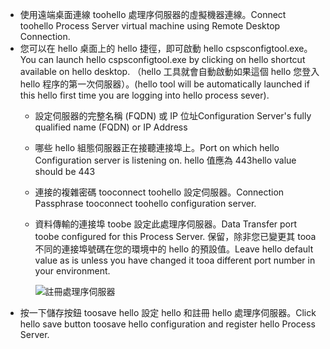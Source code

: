 * <span data-ttu-id="54daa-101">使用遠端桌面連線 toohello 處理序伺服器的虛擬機器連線。</span><span class="sxs-lookup"><span data-stu-id="54daa-101">Connect toohello Process Server virtual machine using Remote Desktop Connection.</span></span>
* <span data-ttu-id="54daa-102">您可以在 hello 桌面上的 hello 捷徑，即可啟動 hello cspsconfigtool.exe。</span><span class="sxs-lookup"><span data-stu-id="54daa-102">You can launch hello cspsconfigtool.exe by clicking on hello shortcut available on hello desktop.</span></span> <span data-ttu-id="54daa-103">（hello 工具就會自動啟動如果這個 hello 您登入 hello 程序的第一次伺服器）。</span><span class="sxs-lookup"><span data-stu-id="54daa-103">(hello tool will be automatically launched if this hello first time you are logging into hello process sever).</span></span>
  - <span data-ttu-id="54daa-104">設定伺服器的完整名稱 (FQDN) 或 IP 位址</span><span class="sxs-lookup"><span data-stu-id="54daa-104">Configuration Server's fully qualified name (FQDN) or IP Address</span></span>
  - <span data-ttu-id="54daa-105">哪些 hello 組態伺服器正在接聽連接埠上。</span><span class="sxs-lookup"><span data-stu-id="54daa-105">Port on which hello Configuration server is listening on.</span></span> <span data-ttu-id="54daa-106">hello 值應為 443</span><span class="sxs-lookup"><span data-stu-id="54daa-106">hello value should be 443</span></span>
  - <span data-ttu-id="54daa-107">連接的複雜密碼 tooconnect toohello 設定伺服器。</span><span class="sxs-lookup"><span data-stu-id="54daa-107">Connection Passphrase tooconnect toohello configuration server.</span></span>
  - <span data-ttu-id="54daa-108">資料傳輸的連接埠 toobe 設定此處理序伺服器。</span><span class="sxs-lookup"><span data-stu-id="54daa-108">Data Transfer port toobe configured for this Process Server.</span></span> <span data-ttu-id="54daa-109">保留，除非您已變更其 tooa 不同的連接埠號碼在您的環境中的 hello 的預設值。</span><span class="sxs-lookup"><span data-stu-id="54daa-109">Leave hello default value as is unless you have changed it tooa different port number in your environment.</span></span>

    ![註冊處理序伺服器](./media/site-recovery-vmware-register-process-server/register-ps.png)
* <span data-ttu-id="54daa-111">按一下儲存按鈕 toosave hello 設定 hello 和註冊 hello 處理序伺服器。</span><span class="sxs-lookup"><span data-stu-id="54daa-111">Click hello save button toosave hello configuration and register hello Process Server.</span></span>
